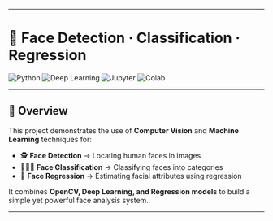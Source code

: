 
---

# 👤 Face Detection · Classification · Regression

![Python](https://img.shields.io/badge/Python-3.x-blue?logo=python)
![Deep Learning](https://img.shields.io/badge/Deep%20Learning-CNN-orange?logo=tensorflow)
![Jupyter](https://img.shields.io/badge/Notebook-Jupyter-orange?logo=jupyter)
![Colab](https://img.shields.io/badge/Google-Colab-yellow?logo=googlecolab)

---

## 📌 Overview

This project demonstrates the use of **Computer Vision** and **Machine Learning** techniques for:

* 🕵️ **Face Detection** → Locating human faces in images
* 🧑‍🤝‍🧑 **Face Classification** → Classifying faces into categories
* 📏 **Face Regression** → Estimating facial attributes using regression

It combines **OpenCV, Deep Learning, and Regression models** to build a simple yet powerful face analysis system.

---

